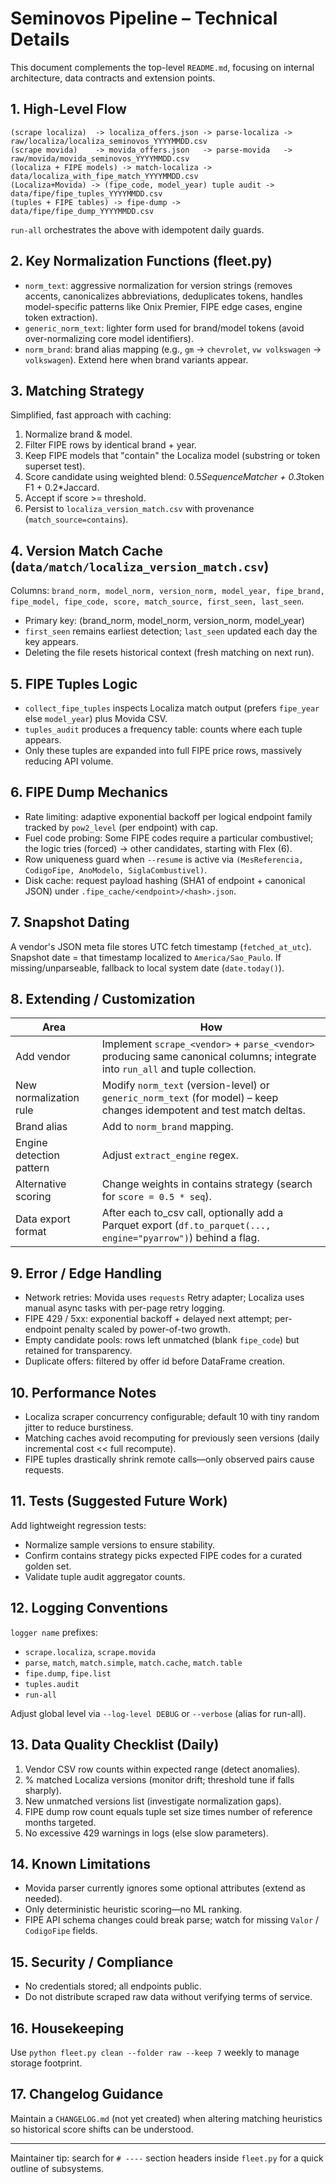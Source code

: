 # Seminovos Pipeline – Technical Details

This document complements the top-level `README.md`, focusing on internal architecture, data contracts and extension points.

## 1. High-Level Flow
```
(scrape localiza)  -> localiza_offers.json -> parse-localiza -> raw/localiza/localiza_seminovos_YYYYMMDD.csv
(scrape movida)    -> movida_offers.json   -> parse-movida   -> raw/movida/movida_seminovos_YYYYMMDD.csv
(localiza + FIPE models) -> match-localiza -> data/localiza_with_fipe_match_YYYYMMDD.csv
(Localiza+Movida) -> (fipe_code, model_year) tuple audit -> data/fipe/fipe_tuples_YYYYMMDD.csv
(tuples + FIPE tables) -> fipe-dump -> data/fipe/fipe_dump_YYYYMMDD.csv
```
`run-all` orchestrates the above with idempotent daily guards.

## 2. Key Normalization Functions (fleet.py)
- `norm_text`: aggressive normalization for version strings (removes accents, canonicalizes abbreviations, deduplicates tokens, handles model-specific patterns like Onix Premier, FIPE edge cases, engine token extraction).
- `generic_norm_text`: lighter form used for brand/model tokens (avoid over-normalizing core model identifiers).
- `norm_brand`: brand alias mapping (e.g., `gm` -> `chevrolet`, `vw volkswagen` -> `volkswagen`). Extend here when brand variants appear.

## 3. Matching Strategy
Simplified, fast approach with caching:
1. Normalize brand & model.
2. Filter FIPE rows by identical brand + year.
3. Keep FIPE models that "contain" the Localiza model (substring or token superset test).
4. Score candidate using weighted blend: 0.5*SequenceMatcher + 0.3*token F1 + 0.2*Jaccard.
5. Accept if score >= threshold.
6. Persist to `localiza_version_match.csv` with provenance (`match_source=contains`).

## 4. Version Match Cache (`data/match/localiza_version_match.csv`)
Columns:
`brand_norm, model_norm, version_norm, model_year, fipe_brand, fipe_model, fipe_code, score, match_source, first_seen, last_seen`.
- Primary key: (brand_norm, model_norm, version_norm, model_year)
- `first_seen` remains earliest detection; `last_seen` updated each day the key appears.
- Deleting the file resets historical context (fresh matching on next run).

## 5. FIPE Tuples Logic
- `collect_fipe_tuples` inspects Localiza match output (prefers `fipe_year` else `model_year`) plus Movida CSV.
- `tuples_audit` produces a frequency table: counts where each tuple appears.
- Only these tuples are expanded into full FIPE price rows, massively reducing API volume.

## 6. FIPE Dump Mechanics
- Rate limiting: adaptive exponential backoff per logical endpoint family tracked by `pow2_level` (per endpoint) with cap.
- Fuel code probing: Some FIPE codes require a particular combustivel; the logic tries (forced) -> other candidates, starting with Flex (6).
- Row uniqueness guard when `--resume` is active via `(MesReferencia, CodigoFipe, AnoModelo, SiglaCombustivel)`.
- Disk cache: request payload hashing (SHA1 of endpoint + canonical JSON) under `.fipe_cache/<endpoint>/<hash>.json`.

## 7. Snapshot Dating
A vendor's JSON meta file stores UTC fetch timestamp (`fetched_at_utc`). Snapshot date = that timestamp localized to `America/Sao_Paulo`. If missing/unparseable, fallback to local system date (`date.today()`).

## 8. Extending / Customization
| Area | How |
|------|-----|
| Add vendor | Implement `scrape_<vendor>` + `parse_<vendor>` producing same canonical columns; integrate into `run_all` and tuple collection. |
| New normalization rule | Modify `norm_text` (version-level) or `generic_norm_text` (for model) – keep changes idempotent and test match deltas. |
| Brand alias | Add to `norm_brand` mapping. |
| Engine detection pattern | Adjust `extract_engine` regex. |
| Alternative scoring | Change weights in contains strategy (search for `score = 0.5 * seq`). |
| Data export format | After each to_csv call, optionally add a Parquet export (`df.to_parquet(..., engine="pyarrow")`) behind a flag. |

## 9. Error / Edge Handling
- Network retries: Movida uses `requests` Retry adapter; Localiza uses manual async tasks with per-page retry logging.
- FIPE 429 / 5xx: exponential backoff + delayed next attempt; per-endpoint penalty scaled by power-of-two growth.
- Empty candidate pools: rows left unmatched (blank `fipe_code`) but retained for transparency.
- Duplicate offers: filtered by offer id before DataFrame creation.

## 10. Performance Notes
- Localiza scraper concurrency configurable; default 10 with tiny random jitter to reduce burstiness.
- Matching caches avoid recomputing for previously seen versions (daily incremental cost << full recompute).
- FIPE tuples drastically shrink remote calls—only observed pairs cause requests.

## 11. Tests (Suggested Future Work)
Add lightweight regression tests: 
- Normalize sample versions to ensure stability.
- Confirm contains strategy picks expected FIPE codes for a curated golden set.
- Validate tuple audit aggregator counts.

## 12. Logging Conventions
`logger name` prefixes:
- `scrape.localiza`, `scrape.movida`
- `parse`, `match`, `match.simple`, `match.cache`, `match.table`
- `fipe.dump`, `fipe.list`
- `tuples.audit`
- `run-all`

Adjust global level via `--log-level DEBUG` or `--verbose` (alias for run-all).

## 13. Data Quality Checklist (Daily)
1. Vendor CSV row counts within expected range (detect anomalies).
2. % matched Localiza versions (monitor drift; threshold tune if falls sharply).
3. New unmatched versions list (investigate normalization gaps).
4. FIPE dump row count equals tuple set size times number of reference months targeted.
5. No excessive 429 warnings in logs (else slow parameters).

## 14. Known Limitations
- Movida parser currently ignores some optional attributes (extend as needed).
- Only deterministic heuristic scoring—no ML ranking.
- FIPE API schema changes could break parse; watch for missing `Valor` / `CodigoFipe` fields.

## 15. Security / Compliance
- No credentials stored; all endpoints public.
- Do not distribute scraped raw data without verifying terms of service.

## 16. Housekeeping
Use `python fleet.py clean --folder raw --keep 7` weekly to manage storage footprint.

## 17. Changelog Guidance
Maintain a `CHANGELOG.md` (not yet created) when altering matching heuristics so historical score shifts can be understood.

---
Maintainer tip: search for `# ----` section headers inside `fleet.py` for a quick outline of subsystems.

